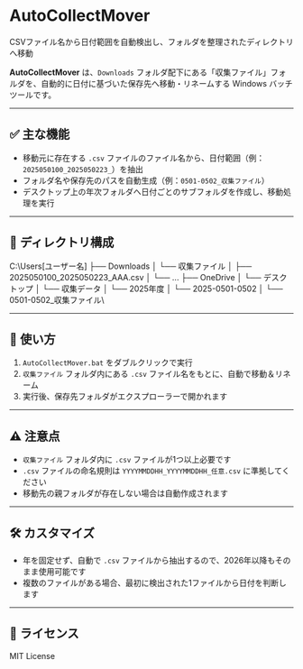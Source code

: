 # AutoCollectMover
CSVファイル名から日付範囲を自動検出し、フォルダを整理されたディレクトリへ移動

**AutoCollectMover** は、`Downloads` フォルダ配下にある「収集ファイル」フォルダを、自動的に日付に基づいた保存先へ移動・リネームする Windows バッチツールです。

---

## ✅ 主な機能

- 移動元に存在する `.csv` ファイルのファイル名から、日付範囲（例：`2025050100_2025050223_`）を抽出
- フォルダ名や保存先のパスを自動生成（例：`0501-0502_収集ファイル`）
- デスクトップ上の年次フォルダへ日付ごとのサブフォルダを作成し、移動処理を実行

---

## 📁 ディレクトリ構成

C:\Users[ユーザー名]
├── Downloads
│ └── 収集ファイル
│ ├── 2025050100_2025050223_AAA.csv
│ └── ...
├── OneDrive
│ └── デスクトップ
│ └── 収集データ
│ └── 2025年度
│ └── 2025-0501-0502
│ └── 0501-0502_収集ファイル\


---

## 🚀 使い方

1. `AutoCollectMover.bat` をダブルクリックで実行
2. `収集ファイル` フォルダ内にある `.csv` ファイル名をもとに、自動で移動＆リネーム
3. 実行後、保存先フォルダがエクスプローラーで開かれます

---

## ⚠️ 注意点

- `収集ファイル` フォルダ内に `.csv` ファイルが1つ以上必要です
- `.csv` ファイルの命名規則は `YYYYMMDDHH_YYYYMMDDHH_任意.csv` に準拠してください
- 移動先の親フォルダが存在しない場合は自動作成されます

---

## 🛠️ カスタマイズ

- 年を固定せず、自動で `.csv` ファイルから抽出するので、2026年以降もそのまま使用可能です
- 複数のファイルがある場合、最初に検出された1ファイルから日付を判断します

---

## 📄 ライセンス

MIT License
